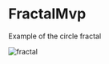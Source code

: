 # FractalMvp
Example of the circle fractal

![fractal](https://cloud.githubusercontent.com/assets/25604778/25768688/92c1364e-3211-11e7-8b43-eb7460a5984b.gif)
